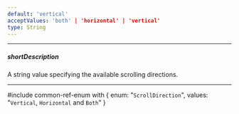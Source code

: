 ```yaml
---
default: 'vertical'
acceptValues: 'both' | 'horizontal' | 'vertical'
type: String
---
```

---
##### shortDescription
A string value specifying the available scrolling directions.

---
#include common-ref-enum with {
    enum: "`ScrollDirection`",
    values: "`Vertical`, `Horizontal` and `Both`"
}